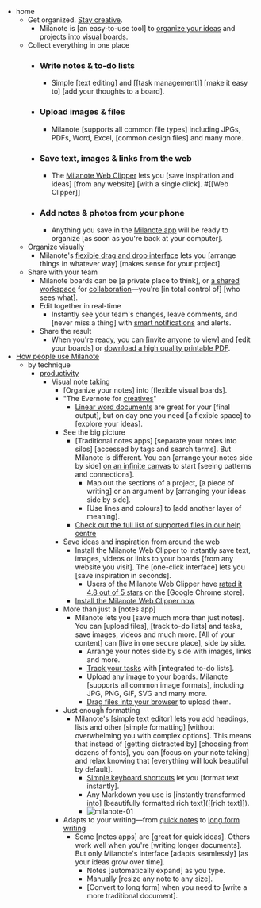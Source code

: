 - home
    - Get organized. [Stay creative](https://milanote.com/?referrer=rcCO3ehGRWkqTf3QEE).
        - Milanote is [an easy-to-use tool] to [organize your ideas](((BP9ax-DQ4))) and projects into [visual boards](((kCdij3Bc4))).
    - Collect everything in one place
        - ### Write notes & to-do lists
            - Simple [text editing] and [[task management]] [make it easy to] [add your thoughts to a board].
        - ### Upload images & files
            - Milanote [supports all common file types] including JPGs, PDFs, Word, Excel, [common design files] and many more.
        - ### Save text, images & links from the web
            - The [Milanote Web Clipper](https://milanote.com/download-web-clipper?referrer=rcCO3ehGRWkqTf3QEE) lets you [save inspiration and ideas] [from any website] [with a single click]. #[[Web Clipper]]
        - ### Add notes & photos from your phone
            - Anything you save in the [Milanote app](https://milanote.com/download-mobile-app?referrer=rcCO3ehGRWkqTf3QEE) will be ready to organize [as soon as you're back at your computer].
    - Organize visually
        - Milanote's [flexible drag and drop interface](((2D-uWhHN7))) lets you [arrange things in whatever way] [makes sense for your project].
    - Share with your team
        - Milanote boards can be [a private place to think], or [a shared workspace](((tt1E-ii3j))) for [collaboration](((qoomjxQ6j)))—you're [in total control of] [who sees what].
        - Edit together in real-time
            - Instantly see your team's changes, leave comments, and [never miss a thing] with [smart notifications](((EdJCtKiy3))) and alerts.
        - Share the result
            - When you're ready, you can [invite anyone to view] and [edit your boards] or [download a high quality printable PDF](((E408WCvTK))).
- [How people use Milanote](https://milanote.com/inspiration?referrer=rcCO3ehGRWkqTf3QEE)
    - by technique
        - [productivity](((mqOGBvi0s)))
            - Visual note taking
                - [Organize your notes] into [flexible visual boards].
                - "The Evernote for [creatives](((S5NabLA1j)))"
                    - [Linear word documents](((1JistdAAV))) are great for your [final output], but on day one you need [a flexible space] to [explore your ideas]. 
                - See the big picture
                    - [Traditional notes apps] [separate your notes into silos] [accessed by tags and search terms]. But Milanote is different. You can [arrange your notes side by side] [on an infinite canvas](((tR8GFHomw))) to start [seeing patterns and connections].
                        - Map out the sections of a project, [a piece of writing] or an argument by [arranging your ideas side by side].
                        - [Use lines and colours] to [add another layer of meaning].
                    - [Check out the full list of supported files in our help centre](https://help.milanote.com/frequently-asked-questions/what-kind-of-files-can-i-upload)
                - Save ideas and inspiration from around the web
                    - Install the Milanote Web Clipper to instantly save text, images, videos or links to your boards [from any website you visit]. The [one-click interface] lets you [save inspiration in seconds].
                        - Users of the Milanote Web Clipper have [rated it 4.8 out of 5 stars](((f5g4mmE2U))) on the [Google Chrome store].
                    - [Install the Milanote Web Clipper now](https://chrome.google.com/webstore/detail/milanote-web-clipper/mipimgcmndeggldjcbjfeogcpoafomhl)
                - More than just a [notes app]
                    - Milanote lets you [save much more than just notes]. You can [upload files], [track to-do lists] and tasks, save images, videos and much more. [All of your content] can [live in one secure place], side by side.
                        - Arrange your notes side by side with images, links and more.
                        - [Track your tasks](((a3No-Jku_))) with [integrated to-do lists].
                        - Upload any image to your boards. Milanote [supports all common image formats], including JPG, PNG, GIF, SVG and many more.
                        - [Drag files into your browser](((2rbx96xWw))) to upload them.
                - Just enough formatting
                    - Milanote's [simple text editor] lets you add headings, lists and other [simple formatting] [without overwhelming you with complex options]. This means that instead of [getting distracted by] [choosing from dozens of fonts], you can [focus on your note taking] and relax knowing that [everything will look beautiful by default].
                        - [Simple keyboard shortcuts](((5LF_BgoR9))) let you [format text instantly].
                        - Any Markdown you use is [instantly transformed into] [beautifully formatted rich text]([[rich text]]).
                        - ![milanote-01](https://images.prismic.io/milanote/1db00af7e8fc2556561e6fd4fcd533f036b51131_highlight-creative-notes-app-board.png)
                - Adapts to your writing—from [quick notes](((NO0qX0HAG))) to [long form writing](((MnRlQjD_s)))
                    - Some [notes apps] are [great for quick ideas]. Others work well when you're [writing longer documents]. But only Milanote's interface [adapts seamlessly] [as your ideas grow over time].
                        - Notes [automatically expand] as you type.
                        - Manually [resize any note to any size].
                        - [Convert to long form] when you need to [write a more traditional document].
